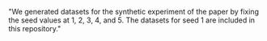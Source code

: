 "We generated datasets for the synthetic experiment of the paper by fixing the seed values at 1, 2, 3, 4, and 5. The datasets for seed 1 are included in this repository."
